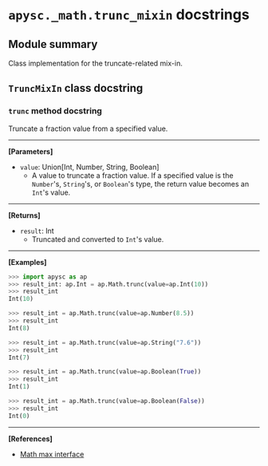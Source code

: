 # `apysc._math.trunc_mixin` docstrings

## Module summary

Class implementation for the truncate-related mix-in.

## `TruncMixIn` class docstring

### `trunc` method docstring

Truncate a fraction value from a specified value.<hr>

**[Parameters]**

- `value`: Union[Int, Number, String, Boolean]
  - A value to truncate a fraction value. If a specified value is the `Number`'s, `String`'s, or `Boolean`'s type, the return value becomes an `Int`'s value.

<hr>

**[Returns]**

- `result`: Int
  - Truncated and converted to `Int`'s value.

<hr>

**[Examples]**

```py
>>> import apysc as ap
>>> result_int: ap.Int = ap.Math.trunc(value=ap.Int(10))
>>> result_int
Int(10)

>>> result_int = ap.Math.trunc(value=ap.Number(8.5))
>>> result_int
Int(8)

>>> result_int = ap.Math.trunc(value=ap.String("7.6"))
>>> result_int
Int(7)

>>> result_int = ap.Math.trunc(value=ap.Boolean(True))
>>> result_int
Int(1)

>>> result_int = ap.Math.trunc(value=ap.Boolean(False))
>>> result_int
Int(0)
```

<hr>

**[References]**

- [Math max interface](https://simon-ritchie.github.io/apysc/en/math_trunc.html)
